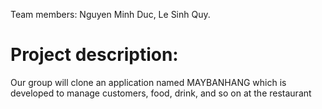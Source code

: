 Team members: Nguyen Minh Duc, Le Sinh Quy.
# Project description: 
Our group will clone an application named MAYBANHANG which is developed to manage customers, food, drink, and so on at the restaurant
